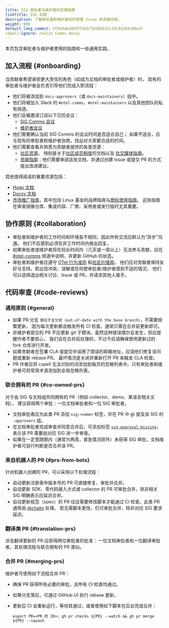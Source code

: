 ```yaml
---
title: SIG 审批者与维护者的实践指南
linkTitle: SIG 实践
description: 了解审批者和维护者如何管理 Issue 和贡献内容。
weight: 999
default_lang_commit: 2f850a610b5f7da5730265b32c25c9226dc09e5f
cSpell:ignore: chalin Comms docsy
---
```


本页包含审批者与维护者使用的指南和一些通用实践。

## 加入流程 {#onboarding}

当贡献者希望承担更大责任的角色（如成为文档的审批者或维护者）时，
现有的审批者与维护者会负责引导他们完成入职流程：

- 他们将被添加到 `docs-approvers`（或 `docs-maintainers`）组中。
- 他们将被加入 Slack 的 `#otel-comms`、`#otel-maintainers` 以及其他团队的私有频道。
- 他们会被邀请订阅以下日历会议：
  - [SIG Comms 会议](https://groups.google.com/a/opentelemetry.io/g/calendar-comms)
  - [维护者会议](https://groups.google.com/a/opentelemetry.io/g/calendar-maintainer-meeting)
- 他们需要确认当前 SIG Comms 的会议时间是否适合自己；
  如果不适合，应与现有的审批者和维护者协商，找出对大家都合适的时间。
- 他们需要查看并熟悉为贡献者提供的各类资源：
  - [社区资源](https://github.com/open-telemetry/community/)，
    特别是关于[社区成员制度](https://github.com/open-telemetry/community/blob/main/community-membership.md)的文档以及
    [社交媒体指南](https://github.com/open-telemetry/community/blob/main/social-media-guide.md)。
  - [贡献指南](/docs/contributing)：他们需要审阅这些文档，并通过创建 Issue 或提交 PR 的方式提出改进建议。

其他值得阅读的重要资源包括：

- [Hugo 文档](https://gohugo.io/documentation/)
- [Docsy 文档](https://www.docsy.dev/docs/)
- [市场推广指南](/community/marketing-guidelines/)，其中包括
  Linux 基金的品牌指南与[商标使用指南](https://www.linuxfoundation.org/legal/trademark-usage)。
  这些指南在审查镜像仓库、集成内容、厂商、采用者或发行版时尤其重要。

## 协作原则 {#collaboration}

- 审批者和维护者的工作时间和环境各不相同，因此所有交流应默认为“异步”沟通。
  他们不应感到必须在非工作时间内做出回复。
- 如果审批者或维护者将在较长时间内（几天或一周以上）无法参与贡献，应在
  [#otel-comms](https://cloud-native.slack.com/archives/C02UN96HZH6)
  频道中说明，并更新 GitHub 的状态。
- 审批者和维护者应遵守
  [OTel 行为准则](https://github.com/open-telemetry/community/?tab=coc-ov-file#opentelemetry-community-code-of-conduct)
  和[社区价值观](/community/mission/#community-values)。
  他们应对贡献者保持友好与支持。若出现冲突、误解或任何使审批者/维护者感到不适的情况，
  他们可以选择退出相关讨论、Issue 或 PR，并请求其他人接手。

## 代码审查 {#code-reviews}

### 通用原则 {#general}

- 如果 PR 分支 `落后于主分支（out-of-date with the base branch）`，不需要频繁更新，
  因为每次更新都会触发所有 CI 检查。通常只需在合并前更新即可。
- 非维护者提交的 PR 不应更新 git 子模块。虽然这种错误偶尔会发生，但应提醒作者不要担心，
  我们会在合并前处理好。不过今后请确保使用更新过的 fork 仓库进行开发。
- 如果贡献者在签署 CLA 或提交中误用了错误的邮箱地址，应请他们修复该问题或重新 rebase PR。
  最坏情况是关闭并重新打开 PR 来触发 CLA 检查。
- PR 作者应将 cspell 无法识别的词添加到每页的忽略列表中。只有审批者和维护者可将常用术语添加到全局忽略列表。

### 联合拥有的 PR {#co-owned-prs}

对于由 SIG 与文档组共同拥有的 PR（例如 collector、demo、某语言相关文档），
建议获得两个审批：一位文档审批者和一位 SIG 审批者。

- 文档审批者应为此类 PR 添加 `sig:<name>` 标签，并在 PR 中 @ 提及该 SIG 的 `-approvers` 组。
- 在文档审批者完成审查并同意合并后，可添加标签
  [`sig-approval-missing`](https://github.com/open-telemetry/opentelemetry.io/labels/sig-approval-missing)，
  表示该 PR 需要由对应 SIG 进一步审查。
- 如果在一定宽限期内（通常为两周，紧急情况除外）未获得 SIG 审批，文档维护者可自行判断是否合并该 PR。

### 来自机器人的 PR {#prs-from-bots}

针对机器人创建的 PR，可以采用以下处理流程：

- 自动更新注册表中版本号的 PR 可直接修复、审批并合并。
- 自动更新 SDK、零代码接入方式或 collector 的 PR
  可审批合并，除非相关 SIG 明确表示应延迟合并。
- 自动更新规范（spec）的 PR 往往需要修改脚本才能通过 CI
  检查。此类 PR 通常由 [@chalin](https://github.com/chalin/) 处理。
  若无需脚本更改，仍可审批合并，除非对应 SIG 要求延迟。

### 翻译类 PR {#translation-prs}

涉及翻译更新的 PR 应获得两位审批者的批准：
一位文档审批者和一位翻译审批者。其处理流程与联合拥有的 PR 类似。

### 合并 PR {#merging-prs}

维护者可使用如下流程合并 PR：

- 确保 PR 获得所有必要的审批，且所有 CI 检查均通过。
- 如果分支落后，可通过 GitHub UI 执行 rebase 更新。
- 更新后 CI 会重新运行，等待其通过，或者使用如下脚本在后台完成合并：

  ```shell
  export PR=<PR 的 ID>; gh pr checks ${PR} --watch && gh pr merge ${PR} --squash
  ```
